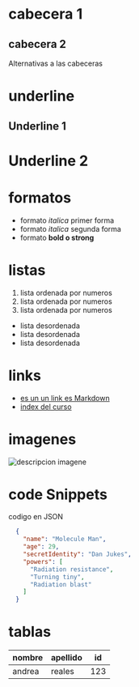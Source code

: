 # cabecera 1

## cabecera 2

Alternativas a las cabeceras


# underline 
Underline 1
------

Underline 2
====== 

# formatos
- formato *italica* primer forma
- formato _italica_ segunda forma
- formato **bold o strong** 

# listas

1. lista ordenada por numeros
1. lista ordenada por numeros
1. lista ordenada por numeros

- lista desordenada
- lista desordenada
- lista desordenada

# links 

- [es un un link es Markdown](http://www.google.com)
- [index del curso](index.html)

# imagenes

![descripcion imagene](https://logosmarcas.com/wp-content/uploads/2017/01/GitHub-Logo.png)


# code Snippets
codigo en JSON
```JSON
  {
    "name": "Molecule Man",
    "age": 29,
    "secretIdentity": "Dan Jukes",
    "powers": [
      "Radiation resistance",
      "Turning tiny",
      "Radiation blast"
    ]
  }
```

# tablas

| nombre | apellido | id |
| ------ | -------- | ------ | 
| andrea | reales   | 123 |
